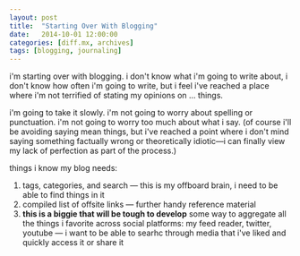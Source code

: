 ```yaml
---
layout: post
title:  "Starting Over With Blogging"
date:   2014-10-01 12:00:00
categories: [diff.mx, archives]
tags: [blogging, journaling]
---
```


i'm starting over with blogging.  i don't know what i'm going to write about, i
don't know how often i'm going to write, but i feel i've reached a place where
i'm not terrified of stating my opinions on  ... things.

i'm going to take it slowly.  i'm not going to worry about spelling or
punctuation.  i'm not going to worry too much about what i say.  (of course
i'll be avoiding saying mean things, but i've reached a point where i don't
mind saying something factually wrong or theoretically idiotic&mdash;i can
finally view my lack of perfection as part of the process.)

things i know my blog needs:

1. tags, categories, and search &mdash; this is my offboard brain, i need to be
   able to find things in it
2. compiled list of offsite links &mdash; further handy reference material
3. __this is a biggie that will be tough to develop__ some way to aggregate all
   the things i favorite across social platforms: my feed reader, twitter,
youtube &mdash; i want to be able to searhc through media that i've liked and
quickly access it or share it
